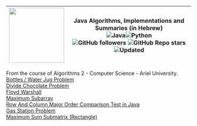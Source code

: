 
| <img width="150" height="150" src="https://cdn.iconscout.com/icon/free/png-256/algorithms-data-flow-chart-hierarchy-circle-analytics-2-5256.png">| Java Algorithms, Implementations and Summaries (in Hebrew)<br><img alt="Java" src="https://img.shields.io/badge/java-%23ED8B00.svg?&style=for-the-badge&logo=java&logoColor=white"/><img alt="Python" src="https://img.shields.io/badge/python%20-%2314354C.svg?&style=for-the-badge&logo=python&logoColor=white"/><br>![GitHub followers](https://img.shields.io/github/followers/DorAzaria?label=Follow&style=social) ![GitHub Repo stars](https://img.shields.io/github/stars/DorAzaria/Problems-on-Algorithms-2?style=social) ![Updated](https://img.shields.io/badge/Updated-2021-green)|
| --- | --- | 

From the course of Algorithms 2 - Computer Science - Ariel University.<br>
[Bottles / Water Jug Problem](https://github.com/DorAzaria/Problems-on-Algorithms-2/tree/main/BottleProblem)<br>
[Divide Chocolate Problem](https://github.com/DorAzaria/Problems-on-Algorithms-2/blob/main/DivideChocolateProblem/DivideChocolateProblem.java)<br>
[Floyd Warshall](https://github.com/DorAzaria/Problems-on-Algorithms-2/tree/main/FloydWarshall)<br>
[Maximum Subarray](https://github.com/DorAzaria/Problems-on-Algorithms-2/tree/main/MaximumSubarray)<br>
[Row And Column Major Order Comparison Test in Java](https://github.com/DorAzaria/Problems-on-Algorithms-2/blob/main/RowColMajorOrder/RowNColComparison.java)<br>
[Gas Station Problem](https://github.com/DorAzaria/Problems-on-Algorithms-2/tree/main/GasStationProblem)<br>
[Maximum Sum Submatrix (Rectangle)](https://github.com/DorAzaria/Problems-on-Algorithms-2/tree/main/MaximumSubmatrix)<br>


